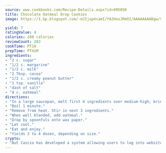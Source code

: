 ```yaml
---
source: www.cookbooks.com/Recipe-Details.aspx?id=995850
title: Chocolate Oatmeal Drop Cookies
image: https://1.bp.blogspot.com/-mJIjop4samI/YA2HxoJRmOI/AAAAAAAABgw/9Q6cN5purxQQ0M3111-VxRXtHYk4x987wCLcBGAsYHQ/s320/19.png

yield: 7
ratingValue: 4
calories: 280 calories
reviewCount: 283
cookTime: PT1H
prepTime: PT41M
ingredients:
- "2 c. sugar"
- "1/2 c. margarine"
- "1/2 c. milk"
- "2 Tbsp. cocoa"
- "1/2 c. creamy peanut butter"
- "1 tsp. vanilla"
- "dash of salt"
- "4 c. oatmeal"
directions:
- "In a large saucepan, melt first 4 ingredients over medium-high; bring to a boil."
- "Boil 1 minute."
- "Remove from heat. Stir in next 3 ingredients."
- "When well blended, add oatmeal."
- "Drop by spoonfuls onto wax paper."
- "Let cool."
- "Eat and enjoy."
- "Yields 3 to 4 dozen, depending on size."
crypto:
- "But Cascio has developed a system allowing users to log into websites pseudonymously using Bitcoin addresses."
---
```

